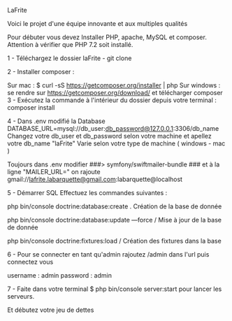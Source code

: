 LaFrite 

Voici le projet d'une équipe innovante et aux multiples qualités

Pour débuter vous devez Installer PHP, apache, MySQL et composer. Attention à vérifier que PHP 7.2 soit installé.

1 - Téléchargez le dossier laFrite - git clone

2 - Installer composer :

Sur mac : $ curl -sS https://getcomposer.org/installer | php Sur windows : se rendre sur https://getcomposer.org/download/ et télécharger composer 3 - Exécutez la commande à l'intérieur du dossier depuis votre terminal : composer install

4 - Dans .env modifié la Database DATABASE_URL=mysql://db_user:db_password@127.0.0.1:3306/db_name Changez votre db_user et db_password selon votre machine et apellez votre db_name "laFrite" Varie selon votre type de machine ( windows - mac )

Toujours dans .env modifier  ###> symfony/swiftmailer-bundle ###
et à la ligne "MAILER_URL=" on rajoute gmail://lafrite.labarquette@gmail.com:labarquette@localhost


5 - Démarrer SQL Effectuez les commandes suivantes :

php bin/console doctrine:database:create . Création de la base de donnée

php bin/console doctrine:database:update —force / Mise à jour de la base de donnée

php bin/console doctrine:fixtures:load / Création des fixtures dans la base

6 - Pour se connecter en tant qu'admin rajoutez /admin dans l'url puis connectez vous

username : admin password : admin

7 - Faite dans votre terminal $ php bin/console server:start pour lancer les serveurs.

Et débutez votre jeu de dettes
